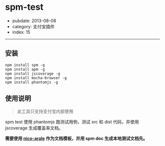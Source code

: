 # spm-test

- pubdate: 2013-08-08
- category: 支付宝插件
- index: 15

-----------

## 安装

```
npm install spm -g
npm install apm -g
npm install jscoverage -g
npm install mocha-browser -g
npm install phantomjs -g
```

## 使用说明


> 此工具只支持支付宝内部使用

spm test 使用 phantomjs 跑测试用例，测试 src 和 dist 代码，并使用 jscoverage 生成覆盖率文档。 

**需要使用 [nico-arale](https://github.com/aralejs/nico-arale/) 作为文档模板，并用 spm doc 生成本地测试文档先。**
